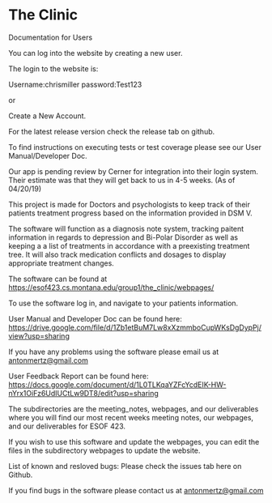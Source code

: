 # The Clinic

Documentation for Users

You can log into the website by creating a new user.

The login to the website is:

Username:chrismiller
password:Test123

or

Create a New Account.



For the latest release version check the release tab on github.

To find instructions on executing tests or test coverage please see our User Manual/Developer Doc.

Our app is pending review by Cerner for integration into their login system. Their estimate was that they will get back to us in 4-5 weeks. (As of 04/20/19) 

This project is made for Doctors and psychologists to keep track of their patients treatment progress based on the information provided in DSM V.

The software will function as a diagnosis note system, tracking paitent information in regards to depression and Bi-Polar Disorder as well as keeping a a list of treatments in accordance with a preexisting treatment tree. It will also track medication conflicts and dosages to display appropriate treatment changes.

The software can be found at https://esof423.cs.montana.edu/group1/the_clinic/webpages/

To use the software log in, and navigate to your patients information.

User Manual and Developer Doc can be found here: https://drive.google.com/file/d/1Zb1etBuM7Lw8xXzmmboCupWKsDgDypPj/view?usp=sharing

If you have any problems using the software please email us at antonmertz@gmail.com

User Feedback Report can be found here: https://docs.google.com/document/d/1L0TLKqaYZFcYcdEIK-HW-nYrx1OiFz6UdIUCtLw9DT8/edit?usp=sharing

The subdirectories are the meeting_notes, webpages, and our deliverables
where you will find our most recent weeks meeting notes, our webpages, and our
deliverables for ESOF 423.

If you wish to use this software and update the webpages, you can edit the files in the subdirectory webpages to update the website.


List of known and resloved bugs: Please check the issues tab here on Github.


If you find bugs in the software please contact us at antonmertz@gmail.com
